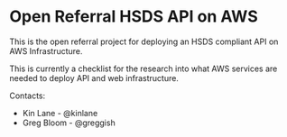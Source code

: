 # Open Referral HSDS API on AWS
This is the open referral project for deploying an HSDS compliant API on AWS Infrastructure.

This is currently a checklist for the research into what AWS services are needed to deploy API and web infrastructure.

Contacts:

* Kin Lane - @kinlane
* Greg Bloom - @greggish

